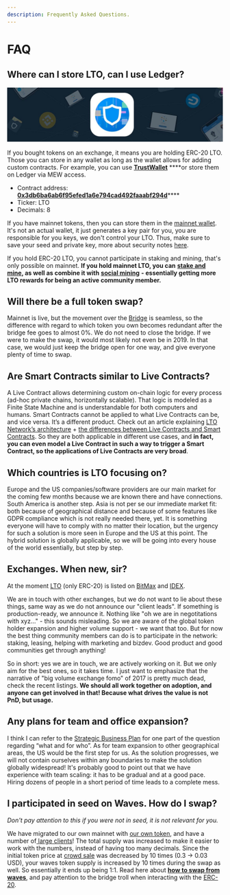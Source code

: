 ```yaml
---
description: Frequently Asked Questions.
---
```


# FAQ

## Where can I store LTO, can I use Ledger?

![](../.gitbook/assets/trustwallet-binance-lto.jpg)

If you bought tokens on an exchange, it means you are holding ERC-20 LTO. Those you can store in any wallet as long as the wallet allows for adding custom contracts. For example, you can use [**TrustWallet**](https://eps2.app.link/?&event=newToken&contract=0x3db6ba6ab6f95efed1a6e794cad492faaabf294d) ****or store them on Ledger via MEW access. 

* Contract address: [**0x3db6ba6ab6f95efed1a6e794cad492faaabf294d**](https://etherscan.io/token/0x3db6ba6ab6f95efed1a6e794cad492faaabf294d)\*\*\*\*
* Ticker: LTO
* Decimals: 8

If you have mainnet tokens, then you can store them in the [mainnet wallet](https://wallet.LTO.network/start). It's not an actual wallet, it just generates a key pair for you, you are responsible for you keys, we don't control your LTO. Thus, make sure to save your seed and private key, more about security notes [here]().

If you hold ERC-20 LTO, you cannot participate in staking and mining, that's only possible on mainnet. **If you hold mainnet LTO, you can** [**stake and mine**](../community-area/mining-staking.md)**, as well as combine it with** [**social mining**](../community-area/social-mining/) **- essentially getting more LTO rewards for being an active community member.** 

## Will there be a full token swap?

Mainnet is live, but the movement over the [Bridge](token/#mainnet-less-than-greater-than-erc-20-bridge) is seamless, so the difference with regard to which token you own becomes redundant after the bridge fee goes to almost 0%. We do not need to close the bridge. If we were to make the swap, it would most likely not even be in 2019. In that case, we would just keep the bridge open for one way, and give everyone plenty of time to swap.

## Are Smart Contracts similar to Live Contracts?

A Live Contract allows determining custom on-chain logic for every process \(ad-hoc private chains, horizontally scalable\). That logic is modeled as a Finite State Machine and is understandable for both computers and humans. Smart Contracts cannot be applied to what Live Contracts can be, and vice versa. It’s a different product. Check out an article explaining [LTO Network’s architecture](about-tech/) + [the differences between Live Contracts and Smart Contracts](https://medium.com/harvard-undergraduate-blockchain-group/lto-network-how-reducing-power-increases-utility-bca7ca60bae4). So they are both applicable in different use cases, and **in fact, you can even model a Live Contract in such a way to trigger a Smart Contract, so the applications of Live Contracts are very broad**.

## Which countries is LTO focusing on?

Europe and the US companies/software providers are our main market for the coming few months because we are known there and have connections. South America is another step. Asia is not per se our immediate market fit: both because of geographical distance and because of some features like GDPR compliance which is not really needed there, yet. It is something everyone will have to comply with no matter their location, but the urgency for such a solution is more seen in Europe and the US at this point. The hybrid solution is globally applicable, so we will be going into every house of the world essentially, but step by step.

## Exchanges. When new, sir?

At the moment [LTO](token/) \(only ERC-20\) is listed on [BitMax](https://bitmax.io/#/trade/btc/lto) and [IDEX](https://idex.market/eth/lto).

We are in touch with other exchanges, but we do not want to lie about these things, same way as we do not announce our "client leads". If something is production-ready, we announce it. Nothing like "oh we are in negotitations with xyz..." - this sounds misleading. So we are aware of the global token holder expansion and higher volume support - we want that too. But for now the best thing community members can do is to participate in the network: staking, leasing, helping with marketing and bizdev. Good product and good communities get through anything! 

So in short: yes we are in touch, we are actively working on it. But we only aim for the best ones, so it takes time. I just want to emphasize that the narrative of "big volume exchange fomo" of 2017 is pretty much dead, check the recent listings. **We should all work together on adoption, and anyone can get involved in that! Because what drives the value is not PnD, but usage.**

## Any plans for team and office expansion?

I think I can refer to the [Strategic Business Plan](adoption/strategic-business-plan.md) for one part of the question regarding “what and for who”. As for team expansion to other geographical areas, the US would be the first step for us. As the solution progresses, we will not contain ourselves within any boundaries to make the solution globally widespread! It's probably good to point out that we have experience with team scaling: it has to be gradual and at a good pace. Hiring dozens of people in a short period of time leads to a complete mess.

## I participated in seed on Waves. How do I swap?

_Don't pay attention to this if you were not in seed, it is not relevant for you._

We have migrated to our own mainnet with [our own token](token/), and have a number of[ large clients](adoption/)! The total supply was increased to make it easier to work with the numbers, instead of having too many decimals. Since the initial token price at [crowd sale](token/sale-stages.md) was decreased by 10 times \(0.3 -&gt; 0.03 USD\), your waves token supply is increased by 10 times during the swap as well. So essentially it ends up being 1:1. Read here about [**how to swap from waves**](https://telegra.ph/How-to-Token-swap-from-WAVES-to-LTO-Mainnet-01-26), and pay attention to the bridge troll when interacting with the [ERC-20](token/bridge-troll.md).

